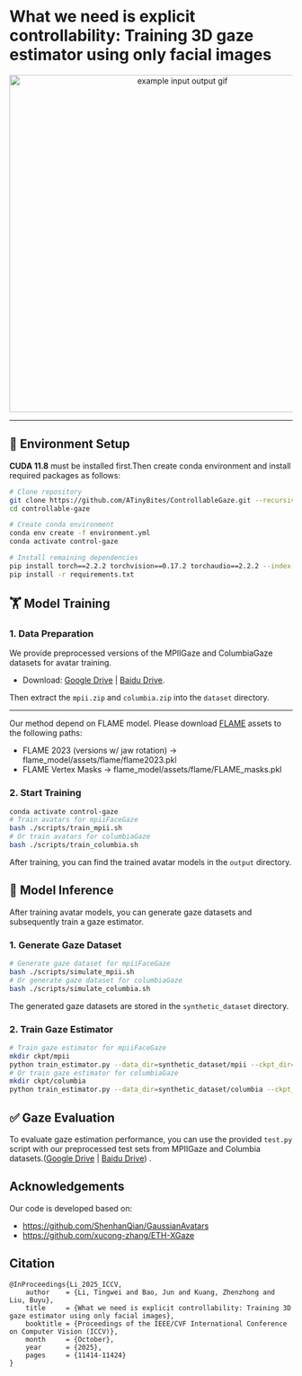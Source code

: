 # What we need is explicit controllability: Training 3D gaze estimator using only facial images

<p align="center">
  <img src="assets/teaser.gif" alt="example input output gif" width="600" />
</p>

<!-- This repository provides the codebase for training and evaluating a **3D gaze estimation model** using **facial images only**, with a focus on **explicit controllability**. -->

---

## 🧰 Environment Setup
**​​CUDA 11.8**​​ must be installed first.Then create conda environment and install required packages as follows:
```bash
# Clone repository
git clone https://github.com/ATinyBites/ControllableGaze.git --recursive
cd controllable-gaze

# Create conda environment
conda env create -f environment.yml
conda activate control-gaze

# ​​Install remaining dependencies
pip install torch==2.2.2 torchvision==0.17.2 torchaudio==2.2.2 --index-url https://download.pytorch.org/whl/cu118
pip install -r requirements.txt
```

## 🏋️ Model Training

### 1. Data Preparation
We provide preprocessed versions of the ​​MPIIGaze​​ and ​​ColumbiaGaze​​ datasets for avatar training.​ 
- Download: [Google Drive](https://drive.google.com/drive/folders/1EFQOYQo4TY_ayZ86vNv3vgVA5kS6Pks0?usp=sharing) | [Baidu Drive](https://pan.baidu.com/s/1e8-i9tsxIuepmfS1f6QgaA?pwd=mrjj).

Then extract the `mpii.zip` and  `columbia.zip` into the `dataset` directory.

---
Our method depend on FLAME model. Please download [FLAME](https://flame.is.tue.mpg.de/download.php) assets to the following paths:

- FLAME 2023 (versions w/ jaw rotation) -> flame_model/assets/flame/flame2023.pkl
- FLAME Vertex Masks -> flame_model/assets/flame/FLAME_masks.pkl

### 2. Start Training
```bash
conda activate control-gaze
# Train avatars for mpiiFaceGaze
bash ./scripts/train_mpii.sh
# Or train avatars for columbiaGaze
bash ./scripts/train_columbia.sh
```
After training, you can find the trained avatar models in the `output` directory.
## 🎯 Model Inference
After training avatar models, you can generate gaze datasets and subsequently train a gaze estimator.
### 1. Generate Gaze Dataset
```bash
# Generate gaze dataset for mpiiFaceGaze
bash ./scripts/simulate_mpii.sh
# Or generate gaze dataset for columbiaGaze
bash ./scripts/simulate_columbia.sh
```
The generated gaze datasets are stored in the `synthetic_dataset` directory.
### 2. Train Gaze Estimator
```bash
# Train gaze estimator for mpiiFaceGaze
mkdir ckpt/mpii
python train_estimator.py --data_dir=synthetic_dataset/mpii --ckpt_dir=ckpt/mpii
# Or train gaze estimator for columbiaGaze
mkdir ckpt/columbia
python train_estimator.py --data_dir=synthetic_dataset/columbia --ckpt_dir=ckpt/columbia
```

## ✅ Gaze Evaluation
To evaluate gaze estimation performance, you can use the provided `test.py` script with our preprocessed test sets from MPIIGaze and Columbia datasets.([Google Drive](https://drive.google.com/drive/folders/1SY4uEDohWrlv2z6yXclIED8uuP6gjYgc?usp=sharing) | [Baidu Drive](https://pan.baidu.com/s/1hZRZm3OuNH_ltzvhaoD7Nw?pwd=bdn4)) .

## Acknowledgements
Our code is developed based on:
- https://github.com/ShenhanQian/GaussianAvatars
- https://github.com/xucong-zhang/ETH-XGaze

## Citation 
```
@InProceedings{Li_2025_ICCV,
    author    = {Li, Tingwei and Bao, Jun and Kuang, Zhenzhong and Liu, Buyu},
    title     = {What we need is explicit controllability: Training 3D gaze estimator using only facial images},
    booktitle = {Proceedings of the IEEE/CVF International Conference on Computer Vision (ICCV)},
    month     = {October},
    year      = {2025},
    pages     = {11414-11424}
}
```
